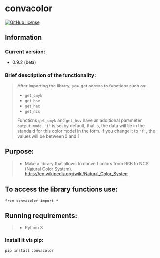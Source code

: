 # convacolor
[![GitHub license](https://img.shields.io/github/license/misha153/convacolor)](https://github.com/misha153/convacolor)

## Information
### Current version:
- 0.9.2 (beta)
### Brief description of the functionality:
> After importing the library, you get access to functions such as:
> - `get_cmyk`
> - `get_hsv`
> - `get_hex`
> - `get_ncs`
> 
> Functions `get_cmyk` and `get_hsv` have an additional parameter `output_mode`.
> `'i'` is set by default, that is, the data will be in the standard for this color model in the form.
> If you change it to `'f'`, the values will be between 0 and 1

## Purpose: 
>- Make a library that allows to convert colors from RGB to NCS (Natural Color System).
https://en.wikipedia.org/wiki/Natural_Color_System

## To access the library functions use:
`from convacolor import *`

## Running requirements:
>- Python 3

### Install it via pip:
```python
pip install convacolor
```
